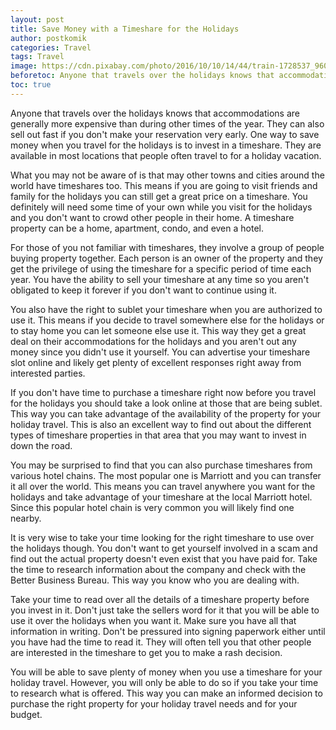 ```yaml
---
layout: post
title: Save Money with a Timeshare for the Holidays
author: postkomik
categories: Travel
tags: Travel
image: https://cdn.pixabay.com/photo/2016/10/10/14/44/train-1728537_960_720.jpg
beforetoc: Anyone that travels over the holidays knows that accommodations are generally more expensive than during other times of the year. They can also sell out fast if you don't make your reservation very early. One way to save money when you travel for the holidays is to invest in a timeshare. They are available in most locations that people often travel to for a holiday vacation.
toc: true
---
```



Anyone that travels over the holidays knows that accommodations are generally more expensive than during other times of the year. They can also sell out fast if you don't make your reservation very early. One way to save money when you travel for the holidays is to invest in a timeshare. They are available in most locations that people often travel to for a holiday vacation.

What you may not be aware of is that may other towns and cities around the world have timeshares too. This means if you are going to visit friends and family for the holidays you can still get a great price on a timeshare. You definitely will need some time of your own while you visit for the holidays and you don't want to crowd other people in their home. A timeshare property can be a home, apartment, condo, and even a hotel. 

For those of you not familiar with timeshares, they involve a group of people buying property together. Each person is an owner of the property and they get the privilege of using the timeshare for a specific period of time each year. You have the ability to sell your timeshare at any time so you aren't obligated to keep it forever if you don't want to continue using it.

You also have the right to sublet your timeshare when you are authorized to use it. This means if you decide to travel somewhere else for the holidays or to stay home you can let someone else use it. This way they get a great deal on their accommodations for the holidays and you aren't out any money since you didn't use it yourself. You can advertise your timeshare slot online and likely get plenty of excellent responses right away from interested parties. 

If you don't have time to purchase a timeshare right now before you travel for the holidays you should take a look online at those that are being sublet. This way you can take advantage of the availability of the property for your holiday travel. This is also an excellent way to find out about the different types of timeshare properties in that area that you may want to invest in down the road.

You may be surprised to find that you can also purchase timeshares from various hotel chains. The most popular one is Marriott and you can transfer it all over the world. This means you can travel anywhere you want for the holidays and take advantage of your timeshare at the local Marriott hotel. Since this popular hotel chain is very common you will likely find one nearby. 

It is very wise to take your time looking for the right timeshare to use over the holidays though. You don't want to get yourself involved in a scam and find out the actual property doesn't even exist that you have paid for. Take the time to research information about the company and check with the Better Business Bureau. This way you know who you are dealing with.

Take your time to read over all the details of a timeshare property before you invest in it. Don't just take the sellers word for it that you will be able to use it over the holidays when you want it. Make sure you have all that information in writing. Don't be pressured into signing paperwork either until you have had the time to read it. They will often tell you that other people are interested in the timeshare to get you to make a rash decision.

You will be able to save plenty of money when you use a timeshare for your holiday travel. However, you will only be able to do so if you take your time to research what is offered. This way you can make an informed decision to purchase the right property for your holiday travel needs and for your budget. 


